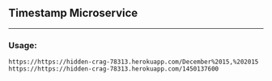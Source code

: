 ## Timestamp Microservice
---
### Usage:
`https://https://hidden-crag-78313.herokuapp.com/December%2015,%202015`
`https://https://hidden-crag-78313.herokuapp.com/1450137600`